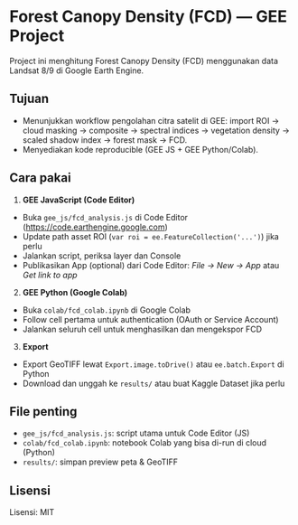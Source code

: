 # Forest Canopy Density (FCD) — GEE Project


Project ini menghitung Forest Canopy Density (FCD) menggunakan data Landsat 8/9 di Google Earth Engine.


## Tujuan
- Menunjukkan workflow pengolahan citra satelit di GEE: import ROI → cloud masking → composite → spectral indices → vegetation density → scaled shadow index → forest mask → FCD.
- Menyediakan kode reproducible (GEE JS + GEE Python/Colab).


## Cara pakai
1. **GEE JavaScript (Code Editor)**
- Buka `gee_js/fcd_analysis.js` di Code Editor (https://code.earthengine.google.com)
- Update path asset ROI (`var roi = ee.FeatureCollection('...')`) jika perlu
- Jalankan script, periksa layer dan Console
- Publikasikan App (optional) dari Code Editor: *File → New → App* atau *Get link to app*


2. **GEE Python (Google Colab)**
- Buka `colab/fcd_colab.ipynb` di Google Colab
- Follow cell pertama untuk authentication (OAuth or Service Account)
- Jalankan seluruh cell untuk menghasilkan dan mengekspor FCD


3. **Export**
- Export GeoTIFF lewat `Export.image.toDrive()` atau `ee.batch.Export` di Python
- Download dan unggah ke `results/` atau buat Kaggle Dataset jika perlu


## File penting
- `gee_js/fcd_analysis.js`: script utama untuk Code Editor (JS)
- `colab/fcd_colab.ipynb`: notebook Colab yang bisa di-run di cloud (Python)
- `results/`: simpan preview peta & GeoTIFF


## Lisensi
Lisensi: MIT
